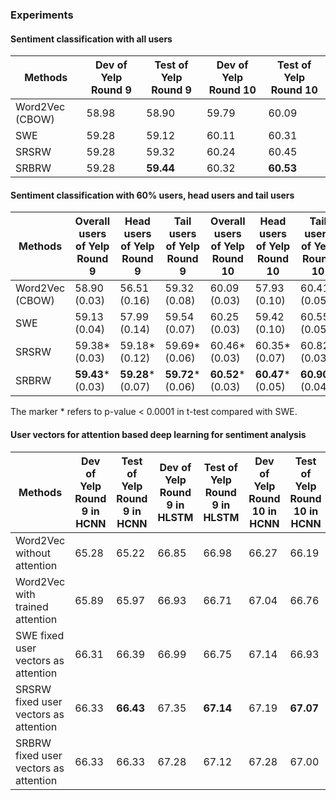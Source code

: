 ### Experiments

#### Sentiment classification with all users

| Methods         | Dev of Yelp Round 9 | Test of Yelp Round 9 | Dev of Yelp Round 10 | Test of Yelp Round 10 |
| --------------- | ------------------- | -------------------- | -------------------- | --------------------- |
| Word2Vec (CBOW) | 58.98               | 58.90                | 59.79                | 60.09                 |
| SWE             | 59.28               | 59.12                | 60.11                | 60.31                 |
| SRSRW           | 59.28               | 59.32                | 60.24                | 60.45                 |
| SRBRW           | 59.28               | **59.44**            | 60.32                | **60.53**             |

#### Sentiment classification with 60% users, head users and tail users

| Methods         | Overall users of Yelp Round 9 | Head users of Yelp Round 9 | Tail users of Yelp Round 9 | Overall users of Yelp Round 10 | Head users of Yelp Round 10 | Tail users of Yelp Round 10 |
| --------------- | ----------------------------- | -------------------------- | -------------------------- | ------------------------------ | --------------------------- | --------------------------- |
| Word2Vec (CBOW) | 58.90 (0.03)                  | 56.51 (0.16)               | 59.32 (0.08)               | 60.09 (0.03)                   | 57.93 (0.10)                | 60.41 (0.05)                |
| SWE             | 59.13 (0.04)                  | 57.99 (0.14)               | 59.54 (0.07)               | 60.25 (0.03)                   | 59.42 (0.10)                | 60.55 (0.05)                |
| SRSRW           | 59.38\* (0.03)                | 59.18\* (0.12)             | 59.69\* (0.06)             | 60.46\* (0.03)                 | 60.35\* (0.07)              | 60.82\* (0.03)              |
| SRBRW           | **59.43**\* (0.03)            | **59.28**\* (0.07)         | **59.72**\* (0.06)         | **60.52**\* (0.03)             | **60.47**\* (0.05)          | **60.90**\* (0.04)          |

The marker \* refers to p-value < 0.0001 in t-test compared with SWE.

#### User vectors for attention based deep learning for sentiment analysis

| Methods                               | Dev of Yelp Round 9 in HCNN | Test of Yelp Round 9 in HCNN | Dev of Yelp Round 9 in HLSTM | Test of Yelp Round 9 in HLSTM | Dev of Yelp Round 10 in HCNN | Test of Yelp Round 10 in HCNN | Dev of Yelp Round 10 in HLSTM | Test of Yelp Round 10 in HLSTM |
| ------------------------------------- | --------------------------- | ---------------------------- | ---------------------------- | ----------------------------- | ---------------------------- | ----------------------------- | ----------------------------- | ------------------------------ |
| Word2Vec without attention            | 65.28                       | 65.22                        | 66.85                        | 66.98                         | 66.27                        | 66.19                         | 67.80                         | 67.69                          |
| Word2Vec with trained attention       | 65.89                       | 65.97                        | 66.93                        | 66.71                         | 67.04                        | 66.76                         | 67.96                         | 67.61                          |
| SWE fixed user vectors as attention   | 66.31                       | 66.39                        | 66.99                        | 66.75                         | 67.14                        | 66.93                         | 68.21                         | 67.96                          |
| SRSRW fixed user vectors as attention | 66.33                       | **66.43**                    | 67.35                        | **67.14**                     | 67.19                        | **67.07**                     | 68.23                         | 68.01                          |
| SRBRW fixed user vectors as attention | 66.33                       | 66.33                        | 67.28                        | 67.12                         | 67.28                        | 67.00                         | 68.27                         | **68.08**                      |